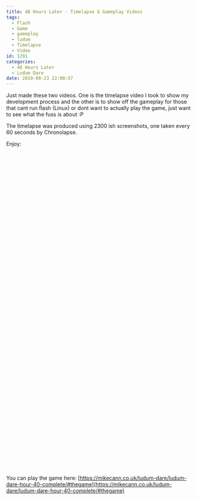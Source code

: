 ```yaml
---
title: 48 Hours Later - Timelapse & Gameplay Videos
tags:
  - Flash
  - Game
  - gameplay
  - ludum
  - Timelapse
  - Video
id: 1291
categories:
  - 48 Hours Later
  - Ludum Dare
date: 2010-08-23 22:00:57
---
```


Just made these two videos. One is the timelapse video I took to show my development process and the other is to show off the gameplay for those that cant run flash (Linux) or dont want to actually play the game, just want to see what the fuss is about :P

The timelapse was produced using 2300 ish screenshots, one taken every 60 seconds by Chronolapse.

Enjoy:

<object width="700" height="418"><param name="movie" value="https://www.youtube.com/v/Qg5VMg7gnIc?fs=1&amp;hl=en_GB"></param><param name="allowFullScreen" value="true"></param><param name="allowscriptaccess" value="always"></param><embed src="https://www.youtube.com/v/Qg5VMg7gnIc?fs=1&amp;hl=en_GB" type="application/x-shockwave-flash" allowscriptaccess="always" allowfullscreen="true" width="700" height="418"></embed></object>

<object width="700" height="418"><param name="movie" value="https://www.youtube.com/v/KViIaLKfj0I?fs=1&amp;hl=en_GB"></param><param name="allowFullScreen" value="true"></param><param name="allowscriptaccess" value="always"></param><embed src="https://www.youtube.com/v/KViIaLKfj0I?fs=1&amp;hl=en_GB" type="application/x-shockwave-flash" allowscriptaccess="always" allowfullscreen="true" width="700" height="418"></embed></object>

You can play the game here: [https://mikecann.co.uk/ludum-dare/ludum-dare-hour-40-complete/#thegame](https://mikecann.co.uk/ludum-dare/ludum-dare-hour-40-complete/#thegame)